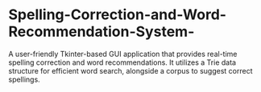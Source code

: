 # Spelling-Correction-and-Word-Recommendation-System-
A user-friendly Tkinter-based GUI application that provides real-time spelling correction and word recommendations. It utilizes a Trie data structure for efficient word search, alongside a corpus to suggest correct spellings.
